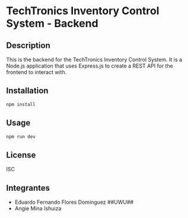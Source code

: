 # TechTronics Inventory Control System - Backend

## Description

This is the backend for the TechTronics Inventory Control System. It is a Node.js application that uses Express.js to create a REST API for the frontend to interact with.

## Installation

```bash
npm install
```

## Usage

```bash
npm run dev
```

## License

ISC

## Integrantes
- Eduardo Fernando Flores Dominguez ##UWU##
- Angie Mina Ishuiza